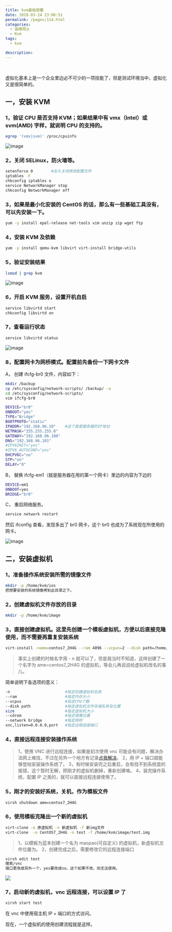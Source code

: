 ```yaml
---
title: kvm基础部署
date: 2018-03-24 23:06:51
permalink: /pages/114.html
categories:
  - 运维观止
  - Kvm
tags:
  - kvm

description:
---
```


<br><ArticleTopAd></ArticleTopAd>


虚拟化基本上是一个企业里边必不可少的一项技能了，但是测试环境当中，虚拟化又是很简单的。



## 一，安装 KVM



### 1，验证 CPU 是否支持 KVM；如果结果中有 vmx（Intel）或 svm(AMD) 字样，就说明 CPU 的支持的。



```sh
egrep '(vmx|svm)' /proc/cpuinfo
```





![image](http://t.eryajf.net/imgs/2021/09/6a1b8a9d6c9952b6.jpg)





### 2，关闭 SELinux，防火墙等。



```sh
setenforce 0		#永久关闭修改配置文件
iptables -F
chkconfig iptables o
service NetworkManager stop
chkconfig NetworkManager off
```



### 3，如果是最小化安装的 CentOS 的话，那么有一些基础工具没有，可以先安装一下。



```sh
yum -y install epel-release net-tools vim unzip zip wget ftp
```



### 4，安装 KVM 及依赖



```sh
yum -y install qemu-kvm libvirt virt-install bridge-utils
```



### 5，验证安装结果



```sh
lsmod | grep kvm
```





![image](http://t.eryajf.net/imgs/2021/09/3918ac545699c2a2.jpg)





### 6，开启 KVM 服务，设置开机自启



```sh
service libvirtd start
chkconfig libvirtd on
```



### 7，查看运行状态



```sh
service libvirtd status
```





![image](http://t.eryajf.net/imgs/2021/09/269c76b5ec41070d.jpg)





### 8，配置网卡为网桥模式。配置前先备份一下网卡文件



A， 创建 ifcfg-br0 文件，内容如下：



```sh
mkdir /backup
cp /etc/sysconfig/network-scripts/ /backup/ -a
cd /etc/sysconfig/network-scripts/
vim ifcfg-br0

DEVICE="br0"
ONBOOT="yes"
TYPE="Bridge"
BOOTPROTO="static"
IPADDR="192.168.96.10"    #这个就是服务器的IP地址
NETMASK="255.255.255.0"
GATEWAY="192.168.96.100"
DNS="192.168.96.101"
#IPV6INIT="yes"
#IPV6_AUTOCONF="yes"
DHCPV6C="no"
STP="on"
DELAY="0"
```



B， 替换 ifcfg-em1（就是服务器在用的第一个网卡）里边的内容为下边的



```sh
DEVICE=em1
ONBOOT=yes
BRIDGE="br0"
```



C， 重启网络服务。



```sh
service network restart
```



然后 ifconfig 查看，发现多出了 br0 网卡，这个 br0 也成为了系统现在所使用的网卡。





![image](http://t.eryajf.net/imgs/2021/09/010d8bd0da19ae01.jpg)





## 二，安装虚拟机



### 1，准备操作系统安装所需的镜像文件



```sh
mkdir -p /home/kvm/ios
把想要安装的系统镜像拷到此目录之下。
```



### 2，创建虚拟机文件存放的目录



```sh
mkdir -p /home/kvm/image
```



### 3，直接创建虚拟机。这里先创建一个模板虚拟机，方便以后直接克隆使用，而不需要再重复安装系统



```sh
virt-install -name=centos7_2H4G --ram 4096 --vcpus=2 --disk path=/home/kvm/image/centos7_2H4G.img,size=200 --cdrom /home/kvm/ios/CentOS-7-x86_64-DVD-1611.iso --network bridge=br0 --graphics vnc,listen=0.0.0.0,port=6666,keymap=en_us --accelerate --force  --autostart
```



> 事实上创建的时候名字用 - n 就可以了，但是我当时不知道，这样创建了一个名字为 ame=centos7_2H4G 的虚拟机，等会儿再说说给虚拟机改名的事儿。



简单说明下各选项的意义：



```sh
-n                        #指定创建虚拟机名称
--ram                     #指定内存大小
--vcpus                   #指定CPU个数
--disk path               #指定虚拟机文件存储名称及位置
size                      #指定虚拟机大小
--cdrom                   #指定镜像位置
--network bridge          #指定网桥
vnc,listen=0.0.0.0,port   #指定远程连接端口
```



### 4，直接远程连接安装操作系统



> 1，使用 VNC 进行远程连接，如果是初次使用 vnc 可能会有问题，解决办法网上难找，不过在另外一个地方有记录[点我解决](https://wiki.eryajf.net/pages/55.html)。
> 2，用 IP + 端口就能够登陆安装操作系统了。
> 3，有时候安装完之后重启，会有找不到系统盘的报错，这个暂时无解，把刚才的虚拟机删掉，重新创建咯。
> 4，装完操作系统，配置 IP 之类的，就可以直接远程连接使用了。



### 5，刚才的安装好系统，关机，作为模板文件



```sh
virsh shutdown ame=centos7_2H4G
```



### 6，使用模板克隆出一个新的虚拟机



```sh
virt-clone -o 原虚拟机 -n 新虚拟机 -f 新img文件
virt-clone  -o CentOS7_2H4G -n test -f /home/kvm/image/test.img
```



> 1，以模板为蓝本创建一个名为 maopao(可自定义) 的虚拟机，新虚拟机文件位置为。
> 2，创建完成之后，需要修改它的远程连接端口



```sh
virsh edit test
搜索/vnc
端口更改成另外一个，yes要改成no，这个如果不改，则无法使用。
```





![](http://t.eryajf.net/imgs/2021/09/84060e96bec5110f.jpg)





### 7，启动新的虚拟机，vnc 远程连接，可以设置 IP 了



```sh
virsh start test
```



在 vnc 中使用宿主机 IP + 端口的方式访问。



现在，一个虚拟机的使用创建流程就是这样。


<br><ArticleTopAd></ArticleTopAd>
